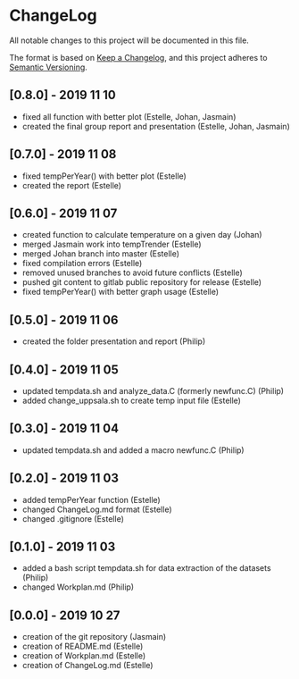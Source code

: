 # ChangeLog

All notable changes to this project will be documented in this file.

The format is based on [Keep a Changelog](https://keepachangelog.com/en/1.0.0/),
and this project adheres to [Semantic Versioning](https://semver.org/spec/v2.0.0.html).

## [0.8.0] - 2019 11 10
- fixed all function with better plot (Estelle, Johan, Jasmain)
- created the final group report and presentation (Estelle, Johan, Jasmain)

## [0.7.0] - 2019 11 08
- fixed tempPerYear() with better plot (Estelle)
- created the report (Estelle)

## [0.6.0] - 2019 11 07
- created function to calculate temperature on a given day (Johan)
- merged Jasmain work into tempTrender (Estelle)
- merged Johan branch into master (Estelle)
- fixed compilation errors (Estelle)
- removed unused branches to avoid future conflicts (Estelle)
- pushed git content to gitlab public repository for release (Estelle)
- fixed tempPerYear() with better graph usage (Estelle)

## [0.5.0] - 2019 11 06
- created the folder presentation and report (Philip)

## [0.4.0] - 2019 11 05
- updated tempdata.sh and analyze_data.C (formerly newfunc.C) (Philip)
- added change_uppsala.sh to create temp input file (Estelle)


## [0.3.0] - 2019 11 04
- updated tempdata.sh and added a macro newfunc.C (Philip)


## [0.2.0] - 2019 11 03
- added tempPerYear function (Estelle)
- changed ChangeLog.md format (Estelle)
- changed .gitignore (Estelle)

## [0.1.0] - 2019 11 03
- added a bash script tempdata.sh for data extraction of the datasets (Philip)
- changed Workplan.md (Philip)

## [0.0.0] - 2019 10 27
- creation of the git repository (Jasmain)
- creation of README.md (Estelle)
- creation of Workplan.md (Estelle)
- creation of ChangeLog.md (Estelle)
